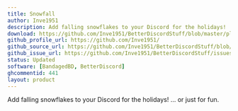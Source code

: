 ```yaml
---
title: Snowfall
author: Inve1951
description: Add falling snowflakes to your Discord for the holidays! ... or just for fun.
download: https://github.com/Inve1951/BetterDiscordStuff/blob/master/plugins/Snowfall.plugin.js
github_profile_url: https://github.com/Inve1951/
github_source_url: https://github.com/Inve1951/BetterDiscordStuff/blob/master/plugins/Snowfall.plugin.js
github_issue_url: https://github.com/Inve1951/BetterDiscordStuff/issues
status: Updated
software: [BandagedBD, BetterDiscord]
ghcommentid: 441
layout: product
---
```

Add falling snowflakes to your Discord for the holidays! ... or just for fun.